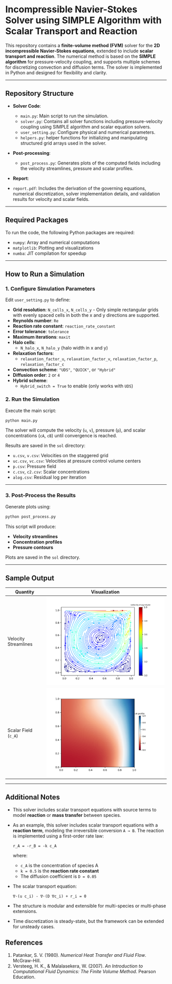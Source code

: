 # Incompressible Navier-Stokes Solver using SIMPLE Algorithm with Scalar Transport and Reaction

This repository contains a **finite-volume method (FVM)** solver for the **2D incompressible Navier-Stokes equations**, extended to include **scalar transport and reaction**. The numerical method is based on the **SIMPLE algorithm** for pressure-velocity coupling, and supports multiple schemes for discretizing convection and diffusion terms. The solver is implemented in Python and designed for flexibility and clarity.

---

## Repository Structure

- **Solver Code**:  
  - `main.py`: Main script to run the simulation.  
  - `solver.py`: Contains all solver functions including pressure-velocity coupling using SIMPLE algorithm and scalar equation solvers.  
  - `user_setting.py`: Configure physical and numerical parameters.
  - `helpers.py`: helper functions for initializing and manipulating structured grid arrays used in the solver.

- **Post-processing**:  
  - `post_process.py`: Generates plots of the computed fields including the velocity streamlines, pressure and scalar profiles.
 - **Report**:  
  - `report.pdf`: Includes the derivation of the governing equations, numerical discretization, solver implementation details, and validation results for velocity and scalar fields.
---

## Required Packages

To run the code, the following Python packages are required:

- `numpy`: Array and numerical computations
- `matplotlib`: Plotting and visualizations
- `numba`: JIT compilation for speedup

---

## How to Run a Simulation

### 1. Configure Simulation Parameters

Edit `user_setting.py` to define:

- **Grid resolution**: `N_cells_x`, `N_cells_y` - Only simple rectangular grids with evenly spaced cells in both the x and y directions are supported.
- **Reynolds number**: `Re`
- **Reaction rate constant**: `reaction_rate_constant`
- **Error tolerance**: `tolerance`
- **Maximum iterations**: `maxit`
- **Halo cells**:  
  - `N_halo_x`, `N_halo_y` (halo width in x and y)
- **Relaxation factors**:  
  - `relaxation_factor_u`, `relaxation_factor_v`, `relaxation_factor_p`, `relaxation_factor_c`
- **Convection scheme**: `"UDS"`, `"QUICK"`, or `"Hybrid"`
- **Diffusion order**: `2` or `4`
- **Hybrid scheme**:  
  - `Hybrid_switch = True` to enable (only works with `UDS`)

### 2. Run the Simulation

Execute the main script:
```bash
python main.py
```

The solver will compute the velocity (`u`, `v`), pressure (`p`), and scalar concentrations (`cA`, `cB`) until convergence is reached.

Results are saved in the `sol` directory:
- `u.csv`, `v.csv`: Velocities on the staggered grid
- `uc.csv`, `vc.csv`: Velocities at pressure control volume centers
- `p.csv`: Pressure field
- `c.csv`, `c2.csv`: Scalar concentrations
- `alog.csv`: Residual log per iteration

---

### 3. Post-Process the Results

Generate plots using:

```bash
python post_process.py
```

This script will produce:
- **Velocity streamlines**
- **Concentration profiles**
- **Pressure contours**

Plots are saved in the `sol` directory.

---

## Sample Output

| Quantity              | Visualization                     |
|-----------------------|-----------------------------------|
| Velocity Streamlines  | ![streamlines](sol/streamlines.png) |
| Scalar Field (`c_A`)  | ![scalar](sol/cA_profile.png)     |

---

## Additional Notes

- This solver includes scalar transport equations with source terms to model **reaction** or **mass transfer** between species.
- As an example, this solver includes scalar transport equations with a **reaction term**, modeling the irreversible conversion `A → B`. The reaction is implemented using a first-order rate law:

    ```
    r_A = -r_B = -k c_A
    ```

    where:
    - `c_A` is the concentration of species A
    - `k = 0.5` is the **reaction rate constant**
    - The diffusion coefficient is `D = 0.05`

- The scalar transport equation:

    ```
    ∇·(u c_i) - ∇·(D ∇c_i) + r_i = 0
- The structure is modular and extensible for multi-species or multi-phase extensions.
- Time discretization is steady-state, but the framework can be extended for unsteady cases.


## References

1. Patankar, S. V. (1980). *Numerical Heat Transfer and Fluid Flow*. McGraw-Hill.  
2. Versteeg, H. K., & Malalasekera, W. (2007). *An Introduction to Computational Fluid Dynamics: The Finite Volume Method*. Pearson Education.  
